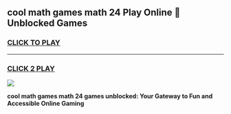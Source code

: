 
## cool math games math 24 Play Online 👋 Unblocked Games
<h3>
<a href="https://news.freeplayer.one?title=cool_math_games_math_24&ref=17CMG">CLICK TO PLAY</a></h3>
<hr>

<h3>
<a href="https://news.freeplayer.one?title=cool_math_games_math_24&ref=17CMG">CLICK 2 PLAY</a>
  
</h3>

<a href="https://news.freeplayer.one?title=cool_math_games_math_24&ref=17CMG/"><img src="https://clearcache.store/games.png"></a>


**cool math games math 24 games unblocked: Your Gateway to Fun and Accessible Online Gaming**
